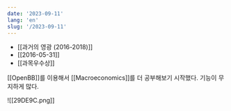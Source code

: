 ```yaml
---
date: '2023-09-11'
lang: 'en'
slug: '/2023-09-11'
---
```


- [[과거의 영광 (2016-2018)]]
- [[2016-05-31]]
- [[과목우수상]]

[[OpenBB]]를 이용해서 [[Macroeconomics]]를 더 공부해보기 시작했다. 기능이 무지하게 많다.

![[29DE9C.png]]
